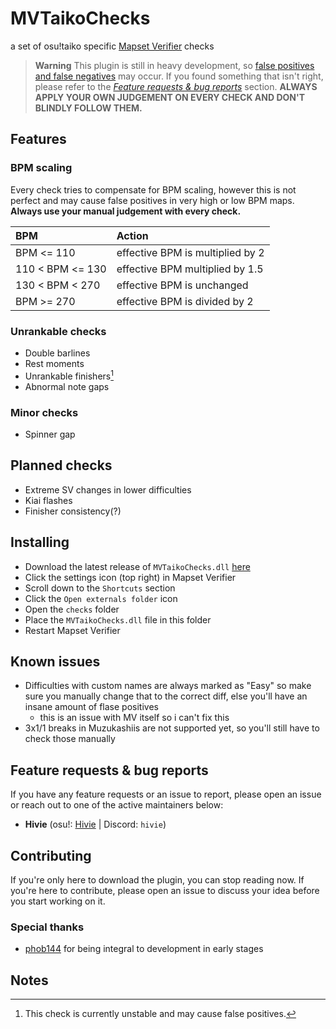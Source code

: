 # MVTaikoChecks

a set of osu!taiko specific [Mapset Verifier](https://github.com/Naxesss/MapsetVerifier) checks

> **Warning**
> This plugin is still in heavy development, so [false positives and false negatives](https://en.wikipedia.org/wiki/False_positives_and_false_negatives) may occur. If you found something that isn't right, please refer to the *[Feature requests & bug reports](#feature-requests--bug-reports)* section.
> **ALWAYS APPLY YOUR OWN JUDGEMENT ON EVERY CHECK AND DON'T BLINDLY FOLLOW THEM.**

## Features

### BPM scaling

Every check tries to compensate for BPM scaling, however this is not perfect and may cause false positives in very high or low BPM maps. **Always use your manual judgement with every check.**

| BPM | Action |
| :-- | :-- |
| BPM <= 110 | effective BPM is multiplied by 2 |
| 110 < BPM <= 130 | effective BPM multiplied by 1.5 |
| 130 < BPM < 270 | effective BPM is unchanged |
| BPM >= 270 | effective BPM is divided by 2 |

### Unrankable checks

- Double barlines
- Rest moments
- Unrankable finishers[^note-unstable]
- Abnormal note gaps

### Minor checks

- Spinner gap

## Planned checks

- Extreme SV changes in lower difficulties
- Kiai flashes
- Finisher consistency(?)

## Installing

- Download the latest release of `MVTaikoChecks.dll` [here](https://github.com/Hiviexd/MVTaikoChecks/releases/latest)
- Click the settings icon (top right) in Mapset Verifier
- Scroll down to the `Shortcuts` section
- Click the `Open externals folder` icon
- Open the `checks` folder
- Place the `MVTaikoChecks.dll` file in this folder
- Restart Mapset Verifier

## Known issues

- Difficulties with custom names are always marked as "Easy" so make sure you manually change that to the correct diff, else you'll have an insane amount of flase positives
  - this is an issue with MV itself so i can't fix this
- 3x1/1 breaks in Muzukashiis are not supported yet, so you'll still have to check those manually

## Feature requests & bug reports

If you have any feature requests or an issue to report, please open an issue or reach out to one of the active maintainers below:

- **Hivie** (osu!: [Hivie](https://osu.ppy.sh/users/14102976) | Discord: `hivie`)

## Contributing

If you're only here to download the plugin, you can stop reading now. If you're here to contribute, please open an issue to discuss your idea before you start working on it.

### Special thanks

- [phob144](https://github.com/phob144) for being integral to development in early stages

## Notes

[^note-unstable]: This check is currently unstable and may cause false positives.
